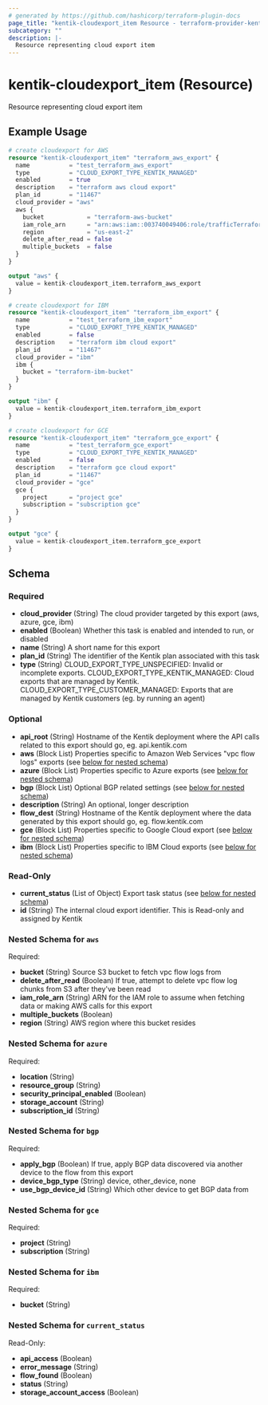 ```yaml
---
# generated by https://github.com/hashicorp/terraform-plugin-docs
page_title: "kentik-cloudexport_item Resource - terraform-provider-kentik-cloudexport"
subcategory: ""
description: |-
  Resource representing cloud export item
---
```


# kentik-cloudexport_item (Resource)

Resource representing cloud export item

## Example Usage

```terraform
# create cloudexport for AWS
resource "kentik-cloudexport_item" "terraform_aws_export" {
  name           = "test_terraform_aws_export"
  type           = "CLOUD_EXPORT_TYPE_KENTIK_MANAGED"
  enabled        = true
  description    = "terraform aws cloud export"
  plan_id        = "11467"
  cloud_provider = "aws"
  aws {
    bucket            = "terraform-aws-bucket"
    iam_role_arn      = "arn:aws:iam::003740049406:role/trafficTerraformIngestRole"
    region            = "us-east-2"
    delete_after_read = false
    multiple_buckets  = false
  }
}

output "aws" {
  value = kentik-cloudexport_item.terraform_aws_export
}

# create cloudexport for IBM
resource "kentik-cloudexport_item" "terraform_ibm_export" {
  name           = "test_terraform_ibm_export"
  type           = "CLOUD_EXPORT_TYPE_KENTIK_MANAGED"
  enabled        = false
  description    = "terraform ibm cloud export"
  plan_id        = "11467"
  cloud_provider = "ibm"
  ibm {
    bucket = "terraform-ibm-bucket"
  }
}

output "ibm" {
  value = kentik-cloudexport_item.terraform_ibm_export
}

# create cloudexport for GCE
resource "kentik-cloudexport_item" "terraform_gce_export" {
  name           = "test_terraform_gce_export"
  type           = "CLOUD_EXPORT_TYPE_KENTIK_MANAGED"
  enabled        = false
  description    = "terraform gce cloud export"
  plan_id        = "11467"
  cloud_provider = "gce"
  gce {
    project      = "project gce"
    subscription = "subscription gce"
  }
}

output "gce" {
  value = kentik-cloudexport_item.terraform_gce_export
}
```

<!-- schema generated by tfplugindocs -->
## Schema

### Required

- **cloud_provider** (String) The cloud provider targeted by this export (aws, azure, gce, ibm)
- **enabled** (Boolean) Whether this task is enabled and intended to run, or disabled
- **name** (String) A short name for this export
- **plan_id** (String) The identifier of the Kentik plan associated with this task
- **type** (String) CLOUD_EXPORT_TYPE_UNSPECIFIED: Invalid or incomplete exports. CLOUD_EXPORT_TYPE_KENTIK_MANAGED: Cloud exports that are managed by Kentik. CLOUD_EXPORT_TYPE_CUSTOMER_MANAGED: Exports that are managed by Kentik customers (eg. by running an agent)

### Optional

- **api_root** (String) Hostname of the Kentik deployment where the API calls related to this export should go, eg. api.kentik.com
- **aws** (Block List) Properties specific to Amazon Web Services "vpc flow logs" exports (see [below for nested schema](#nestedblock--aws))
- **azure** (Block List) Properties specific to Azure exports (see [below for nested schema](#nestedblock--azure))
- **bgp** (Block List) Optional BGP related settings (see [below for nested schema](#nestedblock--bgp))
- **description** (String) An optional, longer description
- **flow_dest** (String) Hostname of the Kentik deployment where the data generated by this export should go, eg. flow.kentik.com
- **gce** (Block List) Properties specific to Google Cloud export (see [below for nested schema](#nestedblock--gce))
- **ibm** (Block List) Properties specific to IBM Cloud exports (see [below for nested schema](#nestedblock--ibm))

### Read-Only

- **current_status** (List of Object) Export task status (see [below for nested schema](#nestedatt--current_status))
- **id** (String) The internal cloud export identifier. This is Read-only and assigned by Kentik

<a id="nestedblock--aws"></a>
### Nested Schema for `aws`

Required:

- **bucket** (String) Source S3 bucket to fetch vpc flow logs from
- **delete_after_read** (Boolean) If true, attempt to delete vpc flow log chunks from S3 after they've been read
- **iam_role_arn** (String) ARN for the IAM role to assume when fetching data or making AWS calls for this export
- **multiple_buckets** (Boolean)
- **region** (String) AWS region where this bucket resides


<a id="nestedblock--azure"></a>
### Nested Schema for `azure`

Required:

- **location** (String)
- **resource_group** (String)
- **security_principal_enabled** (Boolean)
- **storage_account** (String)
- **subscription_id** (String)


<a id="nestedblock--bgp"></a>
### Nested Schema for `bgp`

Required:

- **apply_bgp** (Boolean) If true, apply BGP data discovered via another device to the flow from this export
- **device_bgp_type** (String) device, other_device, none
- **use_bgp_device_id** (String) Which other device to get BGP data from


<a id="nestedblock--gce"></a>
### Nested Schema for `gce`

Required:

- **project** (String)
- **subscription** (String)


<a id="nestedblock--ibm"></a>
### Nested Schema for `ibm`

Required:

- **bucket** (String)


<a id="nestedatt--current_status"></a>
### Nested Schema for `current_status`

Read-Only:

- **api_access** (Boolean)
- **error_message** (String)
- **flow_found** (Boolean)
- **status** (String)
- **storage_account_access** (Boolean)


